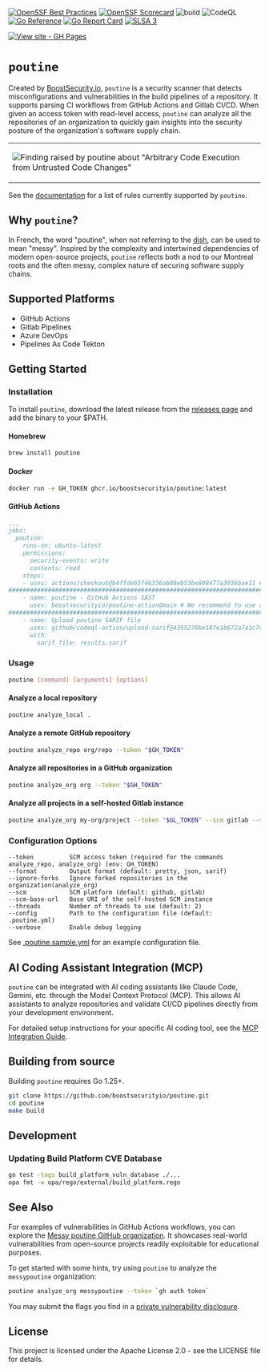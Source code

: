 [![OpenSSF Best Practices](https://www.bestpractices.dev/projects/8787/badge)](https://www.bestpractices.dev/projects/8787)
[![OpenSSF Scorecard](https://api.securityscorecards.dev/projects/github.com/boostsecurityio/poutine/badge)](https://securityscorecards.dev/viewer/?uri=github.com/boostsecurityio/poutine)
![build](https://github.com/boostsecurityio/poutine/actions/workflows/build_test.yml/badge.svg)
![CodeQL](https://github.com/boostsecurityio/poutine/actions/workflows/codeql.yml/badge.svg)
[![Go Reference](https://pkg.go.dev/badge/github.com/boostsecurityio/poutine/v4.svg)](https://pkg.go.dev/github.com/boostsecurityio/poutine)
[![Go Report Card](https://goreportcard.com/badge/github.com/boostsecurityio/poutine)](https://goreportcard.com/report/github.com/boostsecurityio/poutine)
[![SLSA 3](https://slsa.dev/images/gh-badge-level3.svg)](https://slsa.dev)

[![View site - GH Pages](https://img.shields.io/badge/View_site-GH_Pages-2ea44f?style=for-the-badge)](https://boostsecurityio.github.io/poutine/)

# `poutine`

Created by [BoostSecurity.io](https://boostsecurity.io), `poutine` is a security scanner that detects misconfigurations and vulnerabilities in the build pipelines of a repository. It supports parsing CI workflows from GitHub Actions and Gitlab CI/CD. When given an access token with read-level access, `poutine` can analyze all the repositories of an organization to quickly gain insights into the security posture of the organization's software supply chain.

<table>
<td>

![Finding raised by poutine about "Arbitrary Code Execution from Untrusted Code Changes"](https://github.com/boostsecurityio/poutine/assets/172889/ca031a4f-afd8-4e3f-9e66-a2502bd0379b)

</td>
</table>

See the [documentation](docs/content/en/rules) for a list of rules currently supported by `poutine`.

## Why `poutine`?

In French, the word "poutine", when not referring to the [dish](https://en.wikipedia.org/wiki/Poutine), can be used to mean "messy". Inspired by the complexity and intertwined dependencies of modern open-source projects, `poutine` reflects both a nod to our Montreal roots and the often messy, complex nature of securing software supply chains.

## Supported Platforms

- GitHub Actions
- Gitlab Pipelines
- Azure DevOps
- Pipelines As Code Tekton

## Getting Started

### Installation

To install `poutine`, download the latest release from the [releases page](https://github.com/boostsecurityio/poutine/releases) and add the binary to your $PATH. 

<!-- TODO: cosign verify instructions? -->

#### Homebrew
``` bash
brew install poutine
```

#### Docker
``` bash
docker run -e GH_TOKEN ghcr.io/boostsecurityio/poutine:latest
```

#### GitHub Actions
```yaml
...
jobs:
  poutine:
    runs-on: ubuntu-latest
    permissions:
      security-events: write
      contents: read
    steps:
    - uses: actions/checkout@b4ffde65f46336ab88eb53be808477a3936bae11 # v4.1.1
#################################################################################################
    - name: poutine - GitHub Actions SAST
      uses: boostsecurityio/poutine-action@main # We recommend to use a tagged version and pin it
#################################################################################################
    - name: Upload poutine SARIF file
      uses: github/codeql-action/upload-sarif@4355270be187e1b672a7a1c7c7bae5afdc1ab94a # v3.24.10
      with:
        sarif_file: results.sarif
```

### Usage
``` bash
poutine [command] [arguments] [options]
```

#### Analyze a local repository

``` bash
poutine analyze_local .
```

#### Analyze a remote GitHub repository

```bash
poutine analyze_repo org/repo --token "$GH_TOKEN"
```

#### Analyze all repositories in a GitHub organization

```bash
poutine analyze_org org --token "$GH_TOKEN"
```


#### Analyze all projects in a self-hosted Gitlab instance

``` bash
poutine analyze_org my-org/project --token "$GL_TOKEN" --scm gitlab --scm-base-url https://gitlab.example.com
```

### Configuration Options

``` 
--token          SCM access token (required for the commands analyze_repo, analyze_org) (env: GH_TOKEN)
--format         Output format (default: pretty, json, sarif)
--ignore-forks   Ignore forked repositories in the organization(analyze_org)
--scm            SCM platform (default: github, gitlab)
--scm-base-url   Base URI of the self-hosted SCM instance
--threads        Number of threads to use (default: 2)
--config         Path to the configuration file (default: .poutine.yml)
--verbose        Enable debug logging
```

See [.poutine.sample.yml](.poutine.sample.yml) for an example configuration file.

## AI Coding Assistant Integration (MCP)

`poutine` can be integrated with AI coding assistants like Claude Code, Gemini, etc. through the Model Context Protocol (MCP). This allows AI assistants to analyze repositories and validate CI/CD pipelines directly from your development environment.

For detailed setup instructions for your specific AI coding tool, see the [MCP Integration Guide](MCP_INTEGRATION.md).

## Building from source

Building `poutine` requires Go 1.25+.

```bash
git clone https://github.com/boostsecurityio/poutine.git
cd poutine
make build
```

## Development
### Updating Build Platform CVE Database
```bash
go test -tags build_platform_vuln_database ./...
opa fmt -w opa/rego/external/build_platform.rego
```

## See Also 

For examples of vulnerabilities in GitHub Actions workflows, you can explore the [Messy poutine GitHub organization](https://github.com/messypoutine). It showcases real-world vulnerabilities from open-source projects readily exploitable for educational purposes. 

To get started with some hints, try using `poutine` to analyze the `messypoutine` organization:
``` bash
poutine analyze_org messypoutine --token `gh auth token`
```

You may submit the flags you find in a [private vulnerability disclosure](https://github.com/messypoutine/.github/security/advisories/new).

## License

This project is licensed under the Apache License 2.0 - see the LICENSE file for details.
